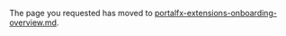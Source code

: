 The page you requested has moved to [portalfx-extensions-onboarding-overview.md](portalfx-extensions-onboarding-overview.md). 